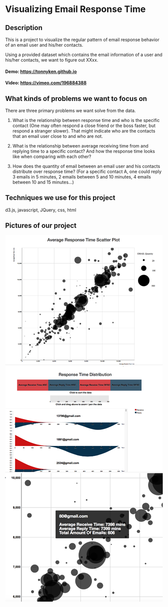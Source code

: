 # Visualizing Email Response Time
## Description
This is a project to visualize the regular pattern of email response behavior of an email user and his/her contacts.

Using a provided dataset which contains the email information of a user and his/her contacts, we want to figure out XXxx. 

#### Demo: https://tonnyken.github.io
#### Video: https://vimeo.com/196884388

## What kinds of problems we want to focus on
There are three primary problems we want solve from the data.

1. What is the relationship between response time and who is the specific contact (One may often respond a close friend or the boss faster, but respond a stranger slower). That might indicate who are the contacts that an email user close to and who are not.  

2. What is the relationship between average receiving time from and replying time to a specific contact? And how the response time looks like when comparing with each other?

3. How does the quantity of email between an email user and his contacts distribute over response time? (For a specific contact A, one could reply 3 emails in 5 minutes, 2 emails between 5 and 10 minutes, 4 emails between 10 and 15 minutes…)

## Techniques we use for this project
d3.js, javascript, JQuery, css, html

## Pictures of our project
![alt text](https://raw.githubusercontent.com/TonnyKen/IVFinalProject/master/demopic/Picture1.png )
![alt text](https://raw.githubusercontent.com/TonnyKen/IVFinalProject/master/demopic/Picture2.png )
![alt text](https://raw.githubusercontent.com/TonnyKen/IVFinalProject/master/demopic/Picture3.png )
